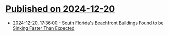 # [Published on 2024-12-20](index.md)

* [2024-12-20, 17:36:00](https://soylentnews.org/article.pl?sid=24/12/19/197229&from=rss) - [South Florida's Beachfront Buildings Found to be Sinking Faster Than Expected](https://soylentnews.org/article.pl?sid=24/12/19/197229&from=rss)
